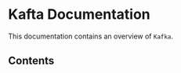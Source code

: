 # Kafta Documentation

This documentation contains an overview of `Kafka`.

## Contents

```{tableofcontents}
```
